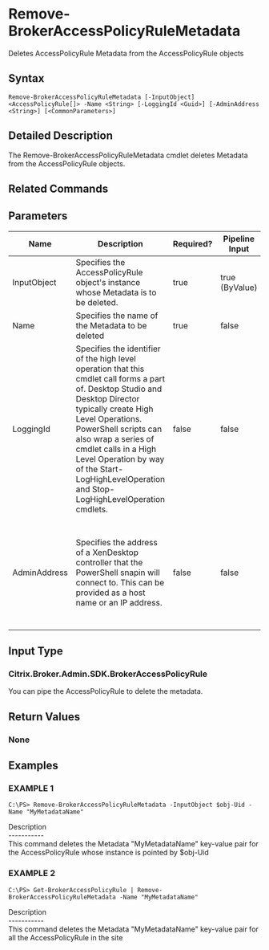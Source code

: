 ﻿# Remove-BrokerAccessPolicyRuleMetadata

   Deletes AccessPolicyRule Metadata from the AccessPolicyRule objects

## Syntax
```
Remove-BrokerAccessPolicyRuleMetadata [-InputObject] <AccessPolicyRule[]> -Name <String> [-LoggingId <Guid>] [-AdminAddress <String>] [<CommonParameters>]
```

## Detailed Description
   The Remove-BrokerAccessPolicyRuleMetadata cmdlet deletes Metadata from the AccessPolicyRule objects.

## Related Commands
## Parameters

| Name   | Description | Required? | Pipeline Input | Default Value |
| --- | --- | --- | --- | --- |
| InputObject | Specifies the AccessPolicyRule object's instance whose Metadata is to be deleted. | true | true (ByValue) |  |
| Name | Specifies the name of the Metadata to be deleted | true | false |  |
| LoggingId | Specifies the identifier of the high level operation that this cmdlet call forms a part of. Desktop Studio and Desktop Director typically create High Level Operations. PowerShell scripts can also wrap a series of cmdlet calls in a High Level Operation by way of the Start-LogHighLevelOperation and Stop-LogHighLevelOperation cmdlets. | false | false |  |
| AdminAddress | Specifies the address of a XenDesktop controller that the PowerShell snapin will connect to. This can be provided as a host name or an IP address. | false | false | Localhost. Once a value is provided by any cmdlet, this value will become the default. |

## Input Type
### Citrix.Broker.Admin.SDK.BrokerAccessPolicyRule
   You can pipe the AccessPolicyRule to delete the metadata.
## Return Values
### None
   
## Examples

### EXAMPLE 1
```
C:\PS> Remove-BrokerAccessPolicyRuleMetadata -InputObject $obj-Uid -Name "MyMetadataName"
```
   Description<br>-----------<br>This command deletes the Metadata "MyMetadataName" key-value pair for the AccessPolicyRule whose instance is pointed by $obj-Uid
### EXAMPLE 2
```
C:\PS> Get-BrokerAccessPolicyRule | Remove-BrokerAccessPolicyRuleMetadata -Name "MyMetadataName"
```
   Description<br>-----------<br>This command deletes the Metadata "MyMetadataName" key-value pair for all the AccessPolicyRule in the site
